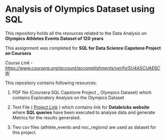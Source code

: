# Analysis of Olympics Dataset using SQL

This repository holds all the resources related to the Data Analysis on **Olympics Athletes Events Dataset of 120 years**

This assignment was completed for **SQL for Data Science Capstone Project on Coursera**

*Course Link - https://www.coursera.org/account/accomplishments/verify/5U4ASCUAE6CW*

This repository contains following resources:

1. PDF file (Coursera SQL Capstone Project _ Olympics Dataset)
which contains Exploratory Analysis on the Olympics Dataset

2. Text File (
[Project Link](https://databricks-prod-cloudfront.cloud.databricks.com/public/4027ec902e239c93eaaa8714f173bcfc/3426393823188207/1181475445433289/6549275136144152/latest.html)
)
which contains link for **Databricks website** where **SQL queries** have been executed to analyse data and generate Metrics for the results generated.

3. Two csv files (athlete_events and noc_regions) are used as dataset for this project.



